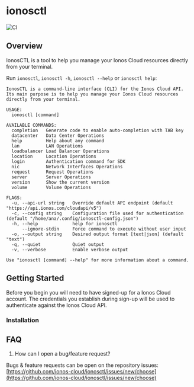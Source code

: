 # ionosctl

![CI](https://github.com/ionos-cloud/ionosctl/workflows/CI/badge.svg)

## Overview

IonosCTL is a tool to help you manage your Ionos Cloud resources directly from your terminal.

Run `ionosctl`, `ionosctl -h`, `ionosctl --help` or `ionosctl help`:
```text
IonosCTL is a command-line interface (CLI) for the Ionos Cloud API. 
Its main purpose is to help you manage your Ionos Cloud resources directly from your terminal.

USAGE: 
  ionosctl [command]

AVAILABLE COMMANDS:
  completion   Generate code to enable auto-completion with TAB key
  datacenter   Data Center Operations
  help         Help about any command
  lan          LAN Operations
  loadbalancer Load Balancer Operations
  location     Location Operations
  login        Authentication command for SDK
  nic          Network Interfaces Operations
  request      Request Operations
  server       Server Operations
  version      Show the current version
  volume       Volume Operations

FLAGS:
  -u, --api-url string   Override default API endpoint (default "https://api.ionos.com/cloudapi/v5")
  -c, --config string    Configuration file used for authentication (default "/home/ana/.config/ionosctl-config.json")
  -h, --help             help for ionosctl
      --ignore-stdin     Force command to execute without user input
  -o, --output string    Desired output format [text|json] (default "text")
  -q, --quiet            Quiet output
  -v, --verbose          Enable verbose output

Use "ionosctl [command] --help" for more information about a command.
```

## Getting Started

Before you begin you will need to have signed-up for a Ionos Cloud account. The credentials you establish during sign-up will be used to authenticate against the Ionos Cloud API.

### Installation

## FAQ

1. How can I open a bug/feature request?

Bugs & feature requests can be open on the repository issues: [https://github.com/ionos-cloud/ionosctl/issues/new/choose](https://github.com/ionos-cloud/ionosctl/issues/new/choose)
